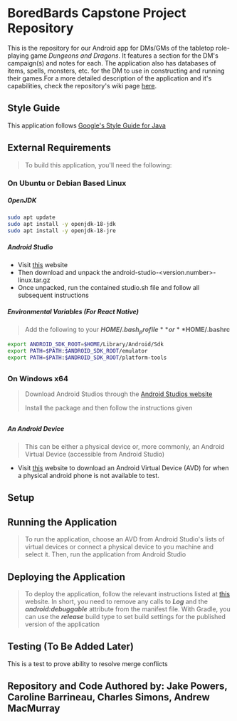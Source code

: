# BoredBards Capstone Project Repository

This is the repository for our Android app for DMs/GMs of the tabletop role-playing game _Dungeons and Dragons_. It features a section for the DM's campaign(s) and notes for each. The application also has databases of items, spells, monsters, etc. for the DM to use in constructing and running their games.For a more detailed description of the application and it's capabilities, check the repository's wiki page [here](https://github.com/SCCapstone/BoredBards/wiki).

## Style Guide
This application follows [Google's Style Guide for Java](https://google.github.io/styleguide/javaguide.html)

## External Requirements
> To build this application, you'll need the following:
### On Ubuntu or Debian Based Linux
##### OpenJDK
```sh
sudo apt update
sudo apt install -y openjdk-18-jdk
sudo apt install -y openjdk-18-jre
```
##### Android Studio
* Visit [this](https://developer.android.com/studio/index.html#downloads) website
* Then download and unpack the android-studio-<version.number>-linux.tar.gz
* Once unpacked, run the contained studio.sh file and follow all subsequent instructions

##### Environmental Variables (For React Native)
> Add the following to your **$HOME/.bash_profile** or **$HOME/.bashrc**
```sh
export ANDROID_SDK_ROOT=$HOME/Library/Android/Sdk
export PATH=$PATH:$ANDROID_SDK_ROOT/emulator
export PATH=$PATH:$ANDROID_SDK_ROOT/platform-tools
```

##
### On Windows x64
> Download Android Studios through the [Android Studios website](https://developer.android.com/studio?gclid=Cj0KCQjw48OaBhDWARIsAMd966C3-36dorjYTl49utxjZVQB-1tlXhZzmWTdbtlbZcCPWcbVX_C2B5MaAooNEALw_wcB&gclsrc=aw.ds#downloads)
>
> Install the package and then follow the instructions given

##
##### An Android Device
> This can be either a physical device or, more commonly, an Android Virtual Device (accessible from Android Studio)
* Visit [this](https://developers.foxit.com/developer-hub/document/create-an-emulator-for-testing-in-android-studio/) website to download an Android Virtual Device (AVD) for when a physical android phone is not available to test. 

## Setup

## Running the Application
> To run the application, choose an AVD from Android Studio's lists of virtual devices or connect a physical device to you machine and select it. Then, run the application from Android Studio

## Deploying the Application
> To deploy the application, follow the relevant instructions listed at [this](https://developer.android.com/studio/publish) website. In short, you need to remove any calls to **_Log_** and the **_android:debuggable_** attribute from the manifest file. With Gradle, you can use the **_release_** build type to set build settings for the published version of the application

## Testing (To Be Added Later)

This is a test to prove ability to resolve merge conflicts

## Repository and Code Authored by: Jake Powers, Caroline Barrineau, Charles Simons, Andrew MacMurray

